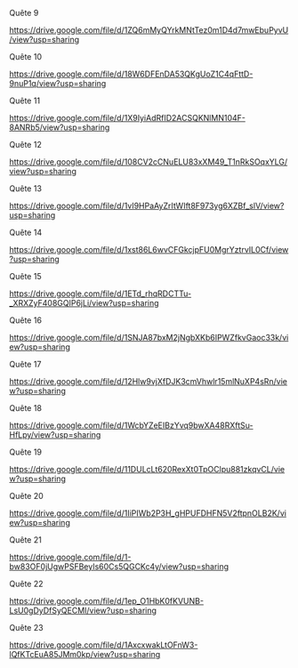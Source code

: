 Quête 9 

https://drive.google.com/file/d/1ZQ6mMyQYrkMNtTez0m1D4d7mwEbuPyvU/view?usp=sharing

Quête 10 

https://drive.google.com/file/d/18W6DFEnDA53QKgUoZ1C4qFttD-9nuP1q/view?usp=sharing

Quête 11

https://drive.google.com/file/d/1X9IyiAdRfID2ACSQKNlMN104F-8ANRb5/view?usp=sharing

Quête 12

https://drive.google.com/file/d/108CV2cCNuELU83xXM49_T1nRkSOqxYLG/view?usp=sharing

Quête 13

https://drive.google.com/file/d/1vI9HPaAyZrItWIft8F973yg6XZBf_slV/view?usp=sharing

Quête 14 

https://drive.google.com/file/d/1xst86L6wvCFGkcjpFU0MgrYztrvIL0Cf/view?usp=sharing

Quête 15

https://drive.google.com/file/d/1ETd_rhqRDCTTu-_XRXZyF408GQIP6jLi/view?usp=sharing

Quête 16 

https://drive.google.com/file/d/1SNJA87bxM2jNgbXKb6IPWZfkvGaoc33k/view?usp=sharing

Quête 17

https://drive.google.com/file/d/12Hlw9vjXfDJK3cmVhwlr15mlNuXP4sRn/view?usp=sharing

Quête 18

https://drive.google.com/file/d/1WcbYZeEIBzYvq9bwXA48RXftSu-HfLpy/view?usp=sharing

Quête 19

https://drive.google.com/file/d/11DULcLt620RexXt0TpOClpu881zkqvCL/view?usp=sharing

Quête 20 

https://drive.google.com/file/d/1IiPIWb2P3H_gHPUFDHFN5V2ftpnOLB2K/view?usp=sharing

Quête 21

https://drive.google.com/file/d/1-bw83OF0jUgwPSFBeyIs60Cs5QGCKc4y/view?usp=sharing

Quête 22

https://drive.google.com/file/d/1ep_O1HbK0fKVUNB-LsU0gDyDfSyQECMI/view?usp=sharing

Quête 23

https://drive.google.com/file/d/1AxcxwakLtOFnW3-lQfKTcEuA85JMm0kp/view?usp=sharing


